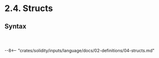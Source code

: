 <!-- This file is generated automatically by infrastructure scripts. Please don't edit by hand. -->

# 2.4. Structs

## Syntax

```{ .ebnf #StructDefinition }

```

<pre ebnf-snippet="StructDefinition" style="display: none;"><a href="#StructDefinition"><span class="k">StructDefinition</span></a><span class="o"> = </span><a href="../../01-file-structure/08-keywords#StructKeyword"><span class="k">STRUCT_KEYWORD</span></a><br /><span class="o">                   </span><a href="../../05-expressions/06-identifiers#Identifier"><span class="k">IDENTIFIER</span></a><br /><span class="o">                   </span><a href="../../01-file-structure/09-punctuation#OpenBrace"><span class="k">OPEN_BRACE</span></a><br /><span class="o">                   </span><a href="#StructMembers"><span class="k">StructMembers</span></a><br /><span class="o">                   </span><a href="../../01-file-structure/09-punctuation#CloseBrace"><span class="k">CLOSE_BRACE</span></a><span class="o">;</span></pre>

```{ .ebnf #StructMembers }

```

<pre ebnf-snippet="StructMembers" style="display: none;"><a href="#StructMembers"><span class="k">StructMembers</span></a><span class="o"> = </span><a href="#StructMember"><span class="k">StructMember</span></a><span class="o">*</span><span class="o">;</span></pre>

```{ .ebnf #StructMember }

```

<pre ebnf-snippet="StructMember" style="display: none;"><a href="#StructMember"><span class="k">StructMember</span></a><span class="o"> = </span><a href="../../03-types/01-advanced-types#TypeName"><span class="k">TypeName</span></a><br /><span class="o">               </span><a href="../../05-expressions/06-identifiers#Identifier"><span class="k">IDENTIFIER</span></a><br /><span class="o">               </span><a href="../../01-file-structure/09-punctuation#Semicolon"><span class="k">SEMICOLON</span></a><span class="o">;</span></pre>

--8<-- "crates/solidity/inputs/language/docs/02-definitions/04-structs.md"
